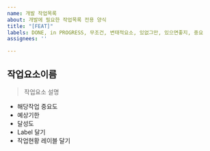 ```yaml
---
name: 개발 작업목록
about: 개발에 필요한 작업목록 전용 양식
title: "[FEAT]"
labels: DONE, in PROGRESS, 무조건, 변태적요소, 있없그만, 있으면좋지, 중요
assignees: ''

---
```


## 작업요소이름
> 작업요소 설명
- 해당작업 중요도
- 예상기한
- 달성도
- Label 달기
- 작업현황 레이블 달기
